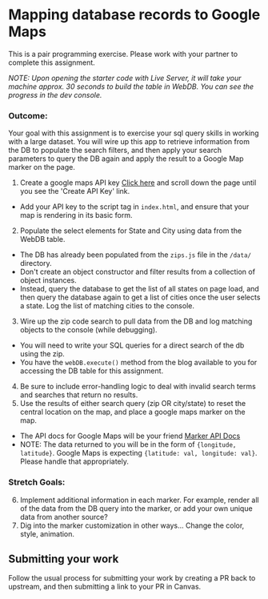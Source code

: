 # Mapping database records to Google Maps
This is a pair programming exercise. Please work with your partner to complete this assignment.

*NOTE: Upon opening the starter code with Live Server, it will take your machine approx. 30 seconds to build the table in WebDB. You can see the progress in the dev console.*

### Outcome:
Your goal with this assignment is to exercise your sql query skills in working with a large dataset. You will wire up this app to retrieve information from the DB to populate the search filters, and then apply your search parameters to query the DB again and apply the result to a Google Map marker on the page.


1. Create a google maps API key [Click here](https://developers.google.com/maps/documentation/javascript/) and scroll down the page until you see the 'Create API Key' link.
  - Add your API key to the script tag in `index.html`, and ensure that your map is rendering in its basic form.
2. Populate the select elements for State and City using data from the WebDB table.
  - The DB has already been populated from the `zips.js` file in the `/data/` directory.
  - Don't create an object constructor and filter results from a collection of object instances.
  - Instead, query the database to get the list of all states on page load, and then query the database again to get a list of cities once the user selects a state. Log the list of matching cities to the console.
3. Wire up the zip code search to pull data from the DB and log matching objects to the console (while debugging).
  - You will need to write your SQL queries for a direct search of the db using the zip.
  - You have the `webDB.execute()` method from the blog available to you for accessing the DB table for this assignment.
4. Be sure to include error-handling logic to deal with invalid search terms and searches that return no results.
5. Use the results of either search query (zip OR city/state) to reset the central location on the map, and place a google maps marker on the map.
  - The API docs for Google Maps will be your friend [Marker API Docs](https://developers.google.com/maps/documentation/javascript/markers#add)
  - NOTE: The data returned to you will be in the form of `{longitude, latitude}`. Google Maps is expecting `{latitude: val, longitude: val}`. Please handle that appropriately.

### Stretch Goals:

6. Implement additional information in each marker. For example, render all of the data from the DB query into the marker, or add your own unique data from another source?
7. Dig into the marker customization in other ways... Change the color, style, animation.


## Submitting your work

Follow the usual process for submitting your work by creating a PR back to upstream, and then submitting a link to your PR in Canvas.
